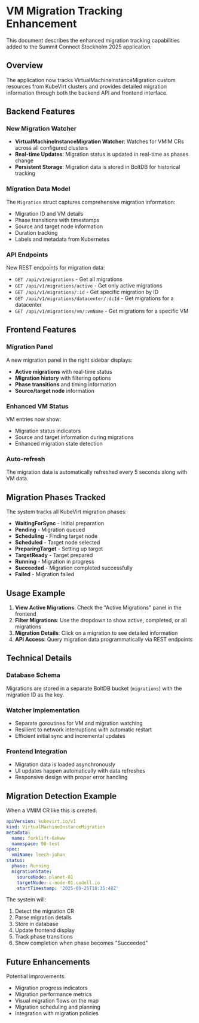 # VM Migration Tracking Enhancement

This document describes the enhanced migration tracking capabilities added to the Summit Connect Stockholm 2025 application.

## Overview

The application now tracks VirtualMachineInstanceMigration custom resources from KubeVirt clusters and provides detailed migration information through both the backend API and frontend interface.

## Backend Features

### New Migration Watcher
- **VirtualMachineInstanceMigration Watcher**: Watches for VMIM CRs across all configured clusters
- **Real-time Updates**: Migration status is updated in real-time as phases change
- **Persistent Storage**: Migration data is stored in BoltDB for historical tracking

### Migration Data Model
The `Migration` struct captures comprehensive migration information:
- Migration ID and VM details
- Phase transitions with timestamps
- Source and target node information
- Duration tracking
- Labels and metadata from Kubernetes

### API Endpoints
New REST endpoints for migration data:
- `GET /api/v1/migrations` - Get all migrations
- `GET /api/v1/migrations/active` - Get only active migrations
- `GET /api/v1/migrations/:id` - Get specific migration by ID
- `GET /api/v1/migrations/datacenter/:dcId` - Get migrations for a datacenter
- `GET /api/v1/migrations/vm/:vmName` - Get migrations for a specific VM

## Frontend Features

### Migration Panel
A new migration panel in the right sidebar displays:
- **Active migrations** with real-time status
- **Migration history** with filtering options
- **Phase transitions** and timing information
- **Source/target node** information

### Enhanced VM Status
VM entries now show:
- Migration status indicators
- Source and target information during migrations
- Enhanced migration state detection

### Auto-refresh
The migration data is automatically refreshed every 5 seconds along with VM data.

## Migration Phases Tracked

The system tracks all KubeVirt migration phases:
- **WaitingForSync** - Initial preparation
- **Pending** - Migration queued
- **Scheduling** - Finding target node
- **Scheduled** - Target node selected
- **PreparingTarget** - Setting up target
- **TargetReady** - Target prepared
- **Running** - Migration in progress
- **Succeeded** - Migration completed successfully
- **Failed** - Migration failed

## Usage Example

1. **View Active Migrations**: Check the "Active Migrations" panel in the frontend
2. **Filter Migrations**: Use the dropdown to show active, completed, or all migrations
3. **Migration Details**: Click on a migration to see detailed information
4. **API Access**: Query migration data programmatically via REST endpoints

## Technical Details

### Database Schema
Migrations are stored in a separate BoltDB bucket (`migrations`) with the migration ID as the key.

### Watcher Implementation
- Separate goroutines for VM and migration watching
- Resilient to network interruptions with automatic restart
- Efficient initial sync and incremental updates

### Frontend Integration
- Migration data is loaded asynchronously
- UI updates happen automatically with data refreshes
- Responsive design with proper error handling

## Migration Detection Example

When a VMIM CR like this is created:
```yaml
apiVersion: kubevirt.io/v1
kind: VirtualMachineInstanceMigration
metadata:
  name: forklift-6xkww
  namespace: 00-test
spec:
  vmiName: leech-johan
status:
  phase: Running
  migrationState:
    sourceNode: planet-01
    targetNode: c-node-01.codell.io
    startTimestamp: '2025-09-25T18:35:48Z'
```

The system will:
1. Detect the migration CR
2. Parse migration details
3. Store in database
4. Update frontend display
5. Track phase transitions
6. Show completion when phase becomes "Succeeded"

## Future Enhancements

Potential improvements:
- Migration progress indicators
- Migration performance metrics
- Visual migration flows on the map
- Migration scheduling and planning
- Integration with migration policies